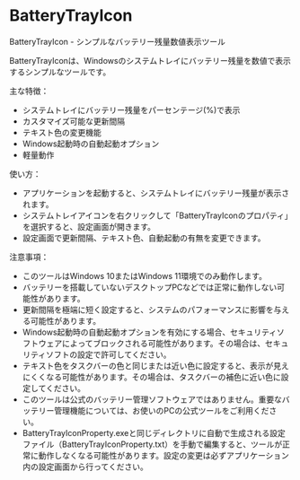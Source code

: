 # BatteryTrayIcon
BatteryTrayIcon - シンプルなバッテリー残量数値表示ツール

BatteryTrayIconは、Windowsのシステムトレイにバッテリー残量を数値で表示するシンプルなツールです。

主な特徴：
- システムトレイにバッテリー残量をパーセンテージ(%)で表示
- カスタマイズ可能な更新間隔
- テキスト色の変更機能
- Windows起動時の自動起動オプション
- 軽量動作

使い方：
- アプリケーションを起動すると、システムトレイにバッテリー残量が表示されます。
- システムトレイアイコンを右クリックして「BatteryTrayIconのプロパティ」を選択すると、設定画面が開きます。
- 設定画面で更新間隔、テキスト色、自動起動の有無を変更できます。

注意事項：
- このツールはWindows 10またはWindows 11環境でのみ動作します。
- バッテリーを搭載していないデスクトップPCなどでは正常に動作しない可能性があります。
- 更新間隔を極端に短く設定すると、システムのパフォーマンスに影響を与える可能性があります。
- Windows起動時の自動起動オプションを有効にする場合、セキュリティソフトウェアによってブロックされる可能性があります。その場合は、セキュリティソフトの設定で許可してください。
- テキスト色をタスクバーの色と同じまたは近い色に設定すると、表示が見えにくくなる可能性があります。その場合は、タスクバーの補色に近い色に設定してください。
- このツールは公式のバッテリー管理ソフトウェアではありません。重要なバッテリー管理機能については、お使いのPCの公式ツールをご利用ください。
- BatteryTrayIconProperty.exeと同じディレクトリに自動で生成される設定ファイル（BatteryTrayIconProperty.txt）を手動で編集すると、ツールが正常に動作しなくなる可能性があります。設定の変更は必ずアプリケーション内の設定画面から行ってください。
